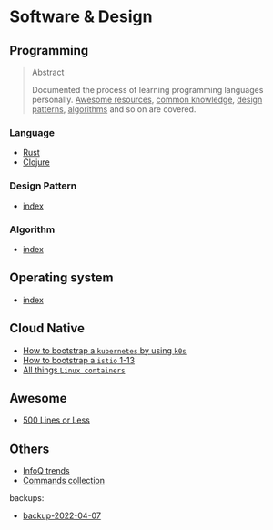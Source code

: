 # Software & Design

## Programming

<blockquote class="tip">
<p class="title">Abstract</p>
<p>Documented the process of learning programming languages personally. <ins>Awesome resources</ins>, <ins>common knowledge</ins>, <ins>design patterns</ins>, <ins>algorithms</ins> and so on are covered.</p>
</blockquote>

### Language

- [Rust](#content/p/pl/rust/index)
- [Clojure](#content/p/pl/clojure/index)

### Design Pattern

- [index](#content/p/dp/index)

### Algorithm

- [index](#content/p/a/index)

## Operating system

- [index](#content/os/index)

## Cloud Native

- [How to bootstrap a `kubernetes` by using `k0s`](#content/cloud-native/k0s-bootstrap)
- [How to bootstrap a `istio` 1-13](#content/cloud-native/istio-1-13-bootstrap)
- [All things `Linux containers`](#content/cloud-native/all-things-linux-containers)

## Awesome

- [500 Lines or Less](https://github.com/aosabook/500lines)

## Others

- [InfoQ trends](#content/infoq-trends)
- [Commands collection](#content/tips/useful-commands)

<div class="grey-margin">
  <p>backups:</p>
  <ul>
    <li><a href="#content/backup-2022-04-07">backup-2022-04-07</a></li>
  </ul>
</div>
